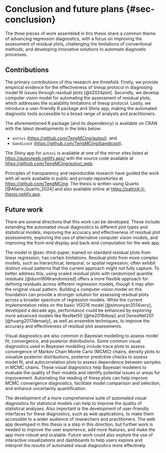 # Conclusion and future plans {#sec-conclusion}

The three pieces of work assembled in this thesis share a common theme of advancing regression diagnostics, with a focus on improving the assessment of residual plots, challenging the limitations of conventional methods, and developing innovative solutions to automate diagnostic processes.

## Contributions

The primary contributions of this research are threefold. Firstly, we provide empirical evidence for the effectiveness of lineup protocol in diagnosing model fit issues through residual plots [@li2024plot]. Secondly, we develop computer vision model for automating the assessment of residual plots, which addresses the scalability limitations of lineup protocol. Lastly, we introduce a user-friendly R package and Shiny app, making the automated diagnostic tools accessible to a broad range of analysts and practitioners. 

The aforementioned R package (and its dependency) is available on CRAN with the latest developments in the links below:

- `autovi` (<https://github.com/TengMCing/autovi>), and
- `bandicoot` (<https://github.com/TengMCing/bandicoot>).


The Shiny app for `autovi` is available at one of the mirror sites listed at <https://autoviweb.netlify.app/> with the source code available at <https://github.com/TengMCing/autovi_web>.


Principles of transparency and reproducible research have guided the work with all work available in public and private repositories at <https://github.com/TengMCing>.  The thesis is written using Quarto [@Allaire_Quarto_2024] and also available online at <https://patrick-li-thesis.netlify.app>. 



## Future work

There are several directions that this work can be developed. These include extending the automated visual diagnostics to different plot types and statistical models, improving the accuracy and effectiveness of residual plot assessments, exploring the use of alternative computer vision models, and improving the front-end display and back-end computation for the web app.


The model in @sec-third-paper, trained on standard residual plots from linear regression, has certain limitations. Residual plots from more complex models, such as hierarchical, temporal, or spatial regression, often exhibit distinct visual patterns that the current approach might not fully capture. To better address this, using scaled residual plots with randomized quantile residuals [@dunn1996randomized] offers a more flexible approach for defining residuals across different regression models, though it may alter the original visual pattern. Building a computer vision model on this foundation can provide a stronger solution for assessing residual plots across a broader spectrum of regression models. While the current implementation relies on the basic VGG16 model [@simonyan2014very], developed a decade ago, performance could be enhanced by exploring more advanced models like ResNet50 [@he2016deep] and DenseNet201 [@huang2017densely], as well as ensemble techniques, to improve the accuracy and effectiveness of residual plot assessments.

Visual diagnostics are also common in Bayesian modelling to assess model fit, convergence, and posterior distributions. Some common visual diagnostics used in Bayesian modelling include trace plots to assess convergence of Markov Chain Monte Carlo (MCMC) chains, density plots to visualize posterior distributions, posterior predictive checks to assess model fit, and autocorrelation plots to assess dependence between samples in MCMC chains. These visual diagnostics help Bayesian modelers to evaluate the quality of their models and identify potential issues or areas for improvement. Automating the reading of these plots can help improve MCMC convergence diagnostics, facilitate model comparison and selection, and enhance uncertainty quantification.

The development of a more comprehensive suite of automated visual diagnostics for statistical models can help to improve the quality of statistical analyses. Also important is the development of user-friendly interfaces for these diagnostics, such as web applications, to make them accessible to a wider audience of researchers and practitioners. The web app developed in this thesis is a step in this direction, but further work is needed to improve the user experience, add more features, and make the app more robust and scalable. Future work could also explore the use of interactive visualizations and dashboards to help users explore and interpret the results of automated visual diagnostics more effectively.
